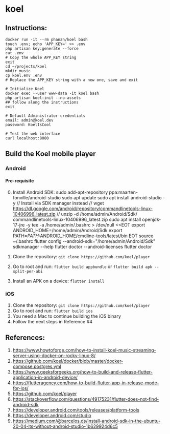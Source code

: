 # koel

## Instructions:
```
docker run -it --rm phanan/koel bash
touch .env; echo 'APP_KEY=' >> .env
php artisan key:generate --force
cat .env
# Copy the whole APP_KEY string
exit
cd ~/projects/koel
mkdir music
cp koel.env .env
# Replace the APP_KEY string with a new one, save and exit

# Initialize Koel
docker exec --user www-data -it koel bash
php artisan koel:init --no-assets
## follow along the instructions
exit

# Default Administrator credentials
email: admin@koel.dev
password: KoelIsCool

# Test the web interface
curl localhost:8080
```

## Build the Koel mobile player
### Android

#### Pre-requisite
0. Install Android SDK:
sudo add-apt-repository ppa:maarten-fonville/android-studio
sudo apt update
sudo apt install android-studio -y
// Install via SDK manager instead
// wget https://dl.google.com/android/repository/commandlinetools-linux-10406996_latest.zip
// unzip -d /home/admin/Android/Sdk/ commandlinetools-linux-10406996_latest.zip
sudo apt install openjdk-17-jre -y
tee -a /home/admin/.bashrc > /dev/null <<EOT
export ANDROID_HOME=/home/admin/Android/Sdk
export PATH=$PATH:$ANDROID_HOME/cmdline-tools/latest/bin
EOT
source ~/.bashrc
flutter config --android-sdk="/home/admin/Android/Sdk"
sdkmanager --help
flutter doctor --android-licenses
flutter doctor

1. Clone the repository: `git clone https://github.com/koel/player`
2. Go to root and run: `flutter build appbundle` or `flutter build apk --split-per-abi`
3. Install an APK on a device: `flutter install`

### iOS
1. Clone the repository: `git clone https://github.com/koel/player`
2. Go to root and run: `flutter build ios`
3. You need a Mac to continue building the iOS binary
4. Follow the next steps in Reference #4

## References:
1. https://www.howtoforge.com/how-to-install-koel-music-streaming-server-using-docker-on-rocky-linux-8/  
2. https://github.com/koel/docker/blob/master/docker-compose.postgres.yml  
3. https://www.geeksforgeeks.org/how-to-build-and-release-flutter-application-in-android-device/  
4. https://flutteragency.com/how-to-build-flutter-app-in-release-mode-for-ios/  
5. https://github.com/koel/player  
6. https://stackoverflow.com/questions/49175231/flutter-does-not-find-android-sdk
7. https://developer.android.com/tools/releases/platform-tools
8. https://developer.android.com/studio
9. https://medium.com/@barcelos.ds/install-android-sdk-in-the-ubuntu-20-04-lts-without-android-studio-1b629924d6c5
